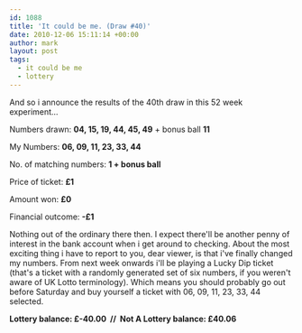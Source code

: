 ```yaml
---
id: 1088
title: 'It could be me. (Draw #40)'
date: 2010-12-06 15:11:14 +00:00
author: mark
layout: post
tags:
  - it could be me
  - lottery
---
```

And so i announce the results of the 40th draw in this 52 week experiment&#8230;

Numbers drawn: **04, 15, 19, 44, 45, 49** + bonus ball **11**

My Numbers: **06, 09, 11, 23, 33, 44**

No. of matching numbers: **1 + bonus ball**

Price of ticket: **£1**

Amount won: **£0**

Financial outcome: **-£1**

Nothing out of the ordinary there then. I expect there'll be another penny of interest in the bank account when i get around to checking. About the most exciting thing i have to report to you, dear viewer, is that i've finally changed my numbers. From next week onwards i'll be playing a Lucky Dip ticket (that's a ticket with a randomly generated set of six numbers, if you weren't aware of UK Lotto terminology). Which means you should probably go out before Saturday and buy yourself a ticket with 06, 09, 11, 23, 33, 44 selected.

**Lottery balance: £-40.00  //  Not A Lottery balance: £40.06**
